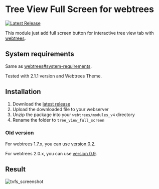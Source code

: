 # Tree View Full Screen for webtrees

[![Latest Release](https://img.shields.io/github/release/UksusoFF/webtrees-tree_view_full_screen.svg)](https://github.com/UksusoFF/webtrees-tree_view_full_screen/releases/latest)

This module just add full screen button for interactive tree view tab with [webtrees](https://www.webtrees.net/).

## System requirements
Same as [webtrees#system-requirements](https://github.com/fisharebest/webtrees#system-requirements).

Tested with 2.1.1 version and Webtrees Theme.

## Installation
1. Download the [latest release](https://github.com/UksusoFF/webtrees-tree_view_full_screen/releases/latest)
2. Upload the downloaded file to your webserver
3. Unzip the package into your `webtrees/modules_v4` directory
4. Rename the folder to `tree_view_full_screen`

### Old version
For webtrees 1.7.x, you can use [version 0.2](https://github.com/UksusoFF/webtrees-tree_view_full_screen/releases/tag/v0.2).

For webtrees 2.0.x, you can use [version 0.9](https://github.com/UksusoFF/webtrees-tree_view_full_screen/releases/tag/v0.9).

## Result
![tvfs_screenshot](https://user-images.githubusercontent.com/1931442/72089977-8ae10d00-3326-11ea-8e65-d031f984c0fc.png)
